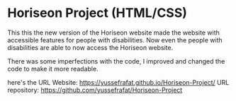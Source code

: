 # Horiseon Project (HTML/CSS)

This this the new version of the Horiseon website made the website with accessible features for people with disabilities. Now even the people with disabilities are able to now access the Horiseon website.

There was some imperfections with the code, I improved and changed the code to make it more readable.

here's the URL Website: https://yussefrafat.github.io/Horiseon-Project/
URL repository: https://github.com/yussefrafat/Horiseon-Project
